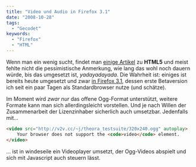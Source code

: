 ```yaml
---
title: "Video und Audio in Firefox 3.1"
date: "2008-10-28"
tags:
  - "Gecodet"
keywords:
  - "Firefox"
  - "HTML"
---
```


Wenn man ein wenig sucht, findet man [einige Artikel](/codecandies/index.php?s=html5) zu **HTML5** und meist fehlte nicht die pessimistische Anmerkung, wie lang das wohl noch dauern würde, bis das umgesetzt ist, _yadayadayada_. Die Wahrheit ist: einiges ist bereits heute umgesetzt und zwar [in Firefox 3.1](http://ajaxian.com/archives/firefox-31-to-support-html-5-video-and-audio), dessen erste Betaversion ich seit ein paar Tagen als Standardbrowser nutze (und schätze).

Im Moment wird _zwar nur_ das offene Ogg-Format unterstützt, weitere Formate kann man sich allerdingsleicht vorstellen. Und je nach Willen der Zusammenarbeit der Lizenzinhaber sicherlich auch umsetzbar. Jedenfalls mit…

```html
<video src="http://v2v.cc/~j/theora_testsuite/320x240.ogg" autoplay>
    Your browser does not support the <code>video</code> element.
</video>
```

… ist in windeseile ein Videoplayer umsetzt, der Ogg-Videos abspielt und sich mit Javascript auch steuern lässt.
